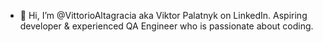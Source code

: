 - 👋 Hi, I’m @VittorioAltagracia aka Viktor Palatnyk on LinkedIn. Aspiring developer & experienced QA Engineer who is passionate about coding.


<!---
VittorioAltagracia/VittorioAltagracia is a ✨ special ✨ repository because its `README.md` (this file) appears on your GitHub profile.
You can click the Preview link to take a look at your changes.
--->

